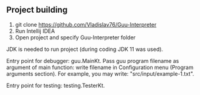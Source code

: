 ## Project building
1. git clone https://github.com/Vladislav76/Guu-Interpreter
2. Run Intellij IDEA
3. Open project and specify Guu-Interpreter folder

JDK is needed to run project (during coding JDK 11 was used).

Entry point for debugger: guu.MainKt. Pass guu program filename as argument of main function: write filename in Configuration menu (Program arguments section). For example, you may write: "src/input/example-1.txt".

Entry point for testing: testing.TesterKt. 